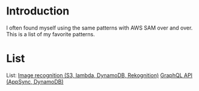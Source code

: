 # Introduction
I often found myself using the same patterns with AWS SAM over and over. This is a list of my favorite patterns.

# List

List:
[Image recognition (S3, lambda, DynamoDB, Rekognition)](/rekognition/)
[GraphQL API (AppSync, DynamoDB)](/appsync/)
